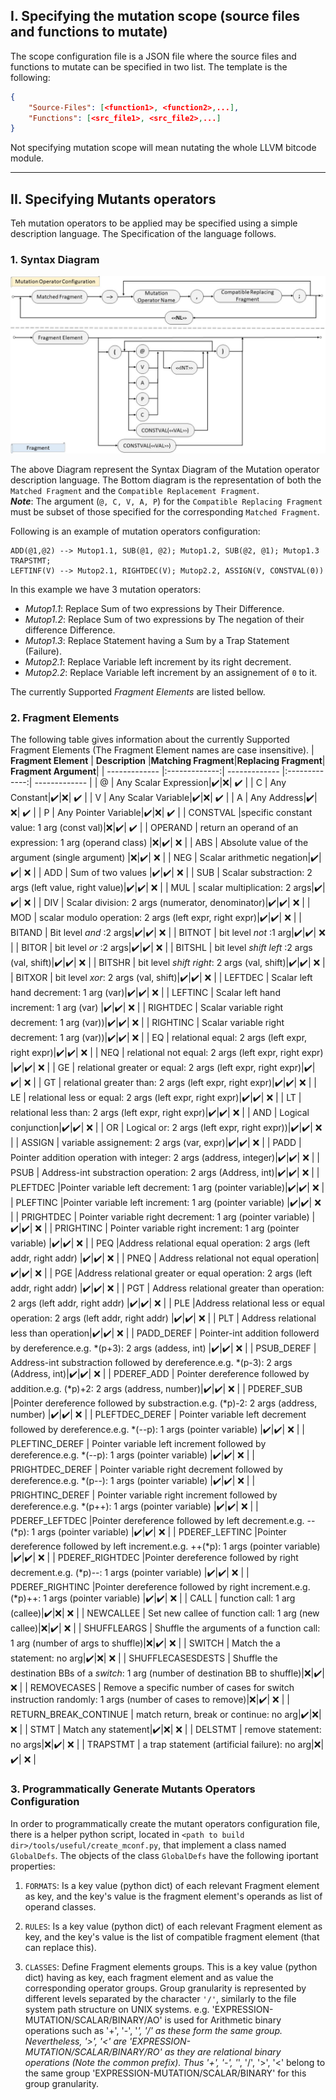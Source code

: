 ## I. Specifying the mutation scope (source files and functions to mutate)
The scope configuration file is a JSON file where the source files and functions to mutate can be specified in two list. The template is the following:
```json
{
    "Source-Files": [<function1>, <function2>,...],
    "Functions": [<src_file1>, <src_file2>,...]
}
```
Not specifying mutation scope will mean nutating the whole LLVM bitcode module.

---

## II. Specifying Mutants operators
Teh mutation operators to be applied may be specified using a simple description language. The Specification of the language follows.

### 1. Syntax Diagram
![sample](mutop_desc_lang.jpg?raw=true "Mutation Operator Description Language Syntax Diagram")

The above Diagram represent the Syntax Diagram of the Mutation operator description language. 
The Bottom diagram is the representation of both the `Matched Fragment` and the `Compatible Replacement Fragment`.  
__*Note*__: The argument (`@, C, V, A, P`) for the `Compatible Replacing Fragment` must be subset of those specified for the corresponding `Matched Fragment`.

Following is an example of mutation operators configuration:
```
ADD(@1,@2) --> Mutop1.1, SUB(@1, @2); Mutop1.2, SUB(@2, @1); Mutop1.3 TRAPSTMT;
LEFTINF(V) --> Mutop2.1, RIGHTDEC(V); Mutop2.2, ASSIGN(V, CONSTVAL(0))
```
In this example we have 3 mutation operators:
- _Mutop1.1_: Replace Sum of two expressions by Their Difference.
- _Mutop1.2_: Replace Sum of two expressions by The negation of their difference Difference.
- _Mutop1.3_: Replace Statement having a Sum by a Trap Statement (Failure).
- _Mutop2.1_: Replace Variable left increment by its right decrement.
- _Mutop2.2_: Replace Variable left increment by an assignement of `0` to it.

The currently Supported _Fragment Elements_ are listed bellow.

### 2. Fragment Elements
The following table gives information about the currently Supported Fragment Elements (The Fragment Element names are case insensitive).
| **Fragment Element** | **Description** |**Matching Fragment**|**Replacing Fragment**| **Fragment Argument**|
| ------------- |:-------------:| ------------- |:-------------:| ------------- |
|  @  | Any Scalar Expression|:heavy_check_mark:|:x:| :heavy_check_mark: |
|  C  | Any Constant|:heavy_check_mark:|:x:| :heavy_check_mark: |
|  V  | Any Scalar Variable|:heavy_check_mark:|:x:| :heavy_check_mark: |
|  A  | Any Address|:heavy_check_mark:|:x:| :heavy_check_mark: |
|  P  | Any Pointer Variable|:heavy_check_mark:|:x:| :heavy_check_mark: |
|  CONSTVAL  |specific constant value: 1 arg (const val)|:x:|:heavy_check_mark:| :heavy_check_mark: |
|  OPERAND  | return an operand of an expression: 1 arg (operand class) |:x:|:heavy_check_mark:| :x: |
|  ABS  | Absolute value of the argument (single argument) |:x:|:heavy_check_mark:| :x: |
|  NEG  | Scalar arithmetic negation|:heavy_check_mark:|:heavy_check_mark:| :x: |
|  ADD  | Sum of two values |:heavy_check_mark:|:heavy_check_mark:| :x: |
|  SUB  | Scalar substraction: 2 args (left value, right value)|:heavy_check_mark:|:heavy_check_mark:| :x: |
|  MUL  | scalar multiplication: 2 args|:heavy_check_mark:|:heavy_check_mark:| :x: |
|  DIV  | Scalar division: 2 args (numerator, denominator)|:heavy_check_mark:|:heavy_check_mark:| :x: |
|  MOD  | scalar modulo operation: 2 args (left expr, right expr)|:heavy_check_mark:|:heavy_check_mark:| :x: |
|  BITAND  | Bit level _and_ :2 args|:heavy_check_mark:|:heavy_check_mark:| :x: |
|  BITNOT  | bit level _not_ :1 arg|:heavy_check_mark:|:heavy_check_mark:| :x: |
|  BITOR  | bit level _or_ :2 args|:heavy_check_mark:|:heavy_check_mark:| :x: |
|  BITSHL  | bit level _shift left_ :2 args (val, shift)|:heavy_check_mark:|:heavy_check_mark:| :x: |
|  BITSHR  | bit level _shift right_: 2 args (val, shift)|:heavy_check_mark:|:heavy_check_mark:| :x: |
|  BITXOR  | bit level _xor_: 2 args (val, shift)|:heavy_check_mark:|:heavy_check_mark:| :x: |
|  LEFTDEC  | Scalar left hand decrement: 1 arg (var)|:heavy_check_mark:|:heavy_check_mark:| :x: |
|  LEFTINC  | Scalar left hand increment: 1 arg (var) |:heavy_check_mark:|:heavy_check_mark:| :x: |
|  RIGHTDEC  | Scalar variable right decrement: 1 arg (var))|:heavy_check_mark:|:heavy_check_mark:| :x: |
|  RIGHTINC  | Scalar variable right decrement: 1 arg (var))|:heavy_check_mark:|:heavy_check_mark:| :x: |
|  EQ  | relational equal: 2 args (left expr, right expr)|:heavy_check_mark:|:heavy_check_mark:| :x: |
|  NEQ  | relational not equal: 2 args (left expr, right expr) |:heavy_check_mark:|:heavy_check_mark:| :x: |
|  GE  | relational greater or equal: 2 args (left expr, right expr)|:heavy_check_mark:|:heavy_check_mark:| :x: |
|  GT  | relational greater than: 2 args (left expr, right expr)|:heavy_check_mark:|:heavy_check_mark:| :x: |
|  LE  | relational less or equal: 2 args (left expr, right expr)|:heavy_check_mark:|:heavy_check_mark:| :x: |
|  LT  | relational less than: 2 args (left expr, right expr)|:heavy_check_mark:|:heavy_check_mark:| :x: |
|  AND  | Logical conjunction|:heavy_check_mark:|:heavy_check_mark:| :x: |
|  OR  | Logical or: 2 args (left expr, right expr))|:heavy_check_mark:|:heavy_check_mark:| :x: |
|  ASSIGN  | variable assignement: 2 args (var, expr)|:heavy_check_mark:|:heavy_check_mark:| :x: |
|  PADD  | Pointer addition operation with integer: 2 args (address, integer)|:heavy_check_mark:|:heavy_check_mark:| :x: |
|  PSUB  | Address-int substraction operation: 2 args (Address, int)|:heavy_check_mark:|:heavy_check_mark:| :x: |
|  PLEFTDEC  |Pointer variable left decrement: 1 arg (pointer variable)|:heavy_check_mark:|:heavy_check_mark:| :x: |
|  PLEFTINC  |Pointer variable left increment: 1 arg (pointer variable) |:heavy_check_mark:|:heavy_check_mark:| :x: |
|  PRIGHTDEC  | Pointer variable right decrement: 1 arg (pointer variable) |:heavy_check_mark:|:heavy_check_mark:| :x: |
|  PRIGHTINC  | Pointer variable right increment: 1 arg (pointer variable) |:heavy_check_mark:|:heavy_check_mark:| :x: |
|  PEQ  |Address relational equal operation: 2 args (left addr, right addr) |:heavy_check_mark:|:heavy_check_mark:| :x: |
|  PNEQ  | Address relational not equal operation|:heavy_check_mark:|:heavy_check_mark:| :x: |
|  PGE  |Address relational greater or equal operation: 2 args (left addr, right addr)  |:heavy_check_mark:|:heavy_check_mark:| :x: |
|  PGT  | Address relational greater than operation: 2 args (left addr, right addr) |:heavy_check_mark:|:heavy_check_mark:| :x: |
|  PLE  |Address relational less or equal operation: 2 args (left addr, right addr)  |:heavy_check_mark:|:heavy_check_mark:| :x: |
|  PLT  | Address relational less than operation|:heavy_check_mark:|:heavy_check_mark:| :x: |
|  PADD_DEREF  | Pointer-int addition followerd by dereference.e.g. *(p+3): 2 args (addess, int) |:heavy_check_mark:|:heavy_check_mark:| :x: |
|  PSUB_DEREF  | Address-int substraction followed by dereference.e.g. *(p-3): 2 args (Address, int)|:heavy_check_mark:|:heavy_check_mark:| :x: |
|  PDEREF_ADD  | Pointer dereference followed by addition.e.g. (*p)+2: 2 args (address, number)|:heavy_check_mark:|:heavy_check_mark:| :x: |
|  PDEREF_SUB  |Pointer dereference followed by substraction.e.g. (*p)-2: 2 args (address, number) |:heavy_check_mark:|:heavy_check_mark:| :x: |
|  PLEFTDEC_DEREF  | Pointer variable left decrement followed by dereference.e.g. *(--p): 1 args (pointer variable)    |:heavy_check_mark:|:heavy_check_mark:| :x: |
|  PLEFTINC_DEREF  | Pointer variable left increment followed by dereference.e.g. *(--p): 1 args (pointer variable)    |:heavy_check_mark:|:heavy_check_mark:| :x: |
|  PRIGHTDEC_DEREF  | Pointer variable right decrement followed by dereference.e.g. *(p--): 1 args (pointer variable)    |:heavy_check_mark:|:heavy_check_mark:| :x: |
|  PRIGHTINC_DEREF  | Pointer variable right increment followed by dereference.e.g. *(p++): 1 args (pointer variable)    |:heavy_check_mark:|:heavy_check_mark:| :x: |
|  PDEREF_LEFTDEC  |Pointer dereference followed by left decrement.e.g. --(*p): 1 args (pointer variable) |:heavy_check_mark:|:heavy_check_mark:| :x: |
|  PDEREF_LEFTINC  |Pointer dereference followed by left increment.e.g. ++(*p): 1 args (pointer variable)  |:heavy_check_mark:|:heavy_check_mark:| :x: |
|  PDEREF_RIGHTDEC  |Pointer dereference followed by right decrement.e.g. (*p)--: 1 args (pointer variable)   |:heavy_check_mark:|:heavy_check_mark:| :x: |
|  PDEREF_RIGHTINC  |Pointer dereference followed by right increment.e.g. (*p)++: 1 args (pointer variable)    |:heavy_check_mark:|:heavy_check_mark:| :x: |
|  CALL  | function call: 1 arg (callee)|:heavy_check_mark:|:x:| :x: |
|  NEWCALLEE  | Set new callee of function call: 1 arg (new callee)|:x:|:heavy_check_mark:| :x: |
|  SHUFFLEARGS  | Shuffle the arguments of a function call: 1 arg (number of args to shuffle)|:x:|:heavy_check_mark:| :x: |
|  SWITCH  | Match the a statement: no arg|:heavy_check_mark:|:x:| :x: |
|  SHUFFLECASESDESTS  | Shuffle the destination BBs of a _switch_: 1 arg (number of destination BB to shuffle)|:x:|:heavy_check_mark:| :x: |
|  REMOVECASES  | Remove a specific number of cases for switch instruction randomly: 1 args (number of cases to remove)|:x:|:heavy_check_mark:| :x: |
|  RETURN_BREAK_CONTINUE  | match return, break or continue: no arg|:heavy_check_mark:|:x:| :x: |
|  STMT  | Match any statement|:heavy_check_mark:|:x:| :x: |
|  DELSTMT  | remove statement: no args|:x:|:heavy_check_mark:| :x: |
|  TRAPSTMT  | a trap statement (artificial failure): no arg|:x:|:heavy_check_mark:| :x: |

### 3. Programmatically Generate Mutants Operators Configuration
In order to programmatically create the mutant operators configuration file, there is a helper python script, located in `<path to build dir>/tools/useful/create_mconf.py`, that implement a class named `GlobalDefs`.
The objects of the class `GlobalDefs` have the following iportant properties:
1) `FORMATS`: Is a key value (python dict) of each relevant Fragment element as key, and the key's value is the fragment element's operands as list of operand classes.
   
2) `RULES`: Is a key value (python dict) of each relevant Fragment element as key, and the key's value is the list of compatible fragment element (that can replace this).
   
3) `CLASSES`: Define Fragment elements groups. This is a key value (python dict) having as key, each fragment element and as value the corresponding operator groups. 
Group granularity is represented by different levels separated by the character `'/'`, similarly to the file system path structure on UNIX systems. e.g. 'EXPRESSION-MUTATION/SCALAR/BINARY/AO' is used for Arithmetic binary operations such as '+', '-', '*', '/' as these form the same group. 
Nevertheless, '>', '<' are 'EXPRESSION-MUTATION/SCALAR/BINARY/RO' as they are relational binary operations (Note the common prefix).
Thus '+', '-', '*', '/', '>', '<' belong to the same group 'EXPRESSION-MUTATION/SCALAR/BINARY' for this group granularity.
